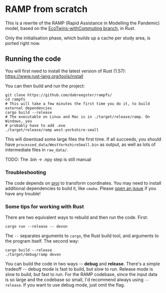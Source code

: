 # RAMP from scratch

This is a rewrite of the RAMP (Rapid Assistance in Modelling the Pandemic)
model, based on the
[EcoTwins-withCommuting branch](https://github.com/Urban-Analytics/RAMP-UA/tree/Ecotwins-withCommuting),
in Rust.

Only the initialisation phase, which builds up a cache per study area, is ported
right now.

## Running the code

You will first need to install the latest version of Rust (1.57):
<https://www.rust-lang.org/tools/install>

You can then build and run the project:

```shell
git clone https://github.com/dabreegster/rampfs/
cd rampfs
# This will take a few minutes the first time you do it, to build external dependencies
cargo build --release
# The executable on Linux and Mac is in ./target/release/ramp. On Windows, you
# probably have to add .exe
./target/release/ramp west-yorkshire-small
```

This will download some large files the first time. If all succeeds, you should
have `processed_data/WestYorkshireSmall.bin` as output, as well as lots of
intermediate files in `raw_data/`.

TODO: The .bin -> .npy step is still manual

### Troubleshooting

The code depends on [proj](https://proj.org) to transform coordinates. You may
need to install additional dependencies to build it, like `cmake`. Please
[open an issue](https://github.com/dabreegster/rampfs/issues) if you have any
trouble!

### Some tips for working with Rust

There are two equivalent ways to rebuild and then run the code. First:

```shell
cargo run --release -- devon
```

The `--` separates arguments to `cargo`, the Rust build tool, and arguments to
the program itself. The second way:

```shell
cargo build --release
./target/debug/ramp devon
```

You can build the code in two ways -- **debug** and **release**. There's a
simple tradeoff -- debug mode is fast to build, but slow to run. Release mode is
slow to build, but fast to run. For the RAMP codebase, since the input data is
so large and the codebase so small, I'd recommend always using `--release`. If
you want to use debug mode, just omit the flag.
